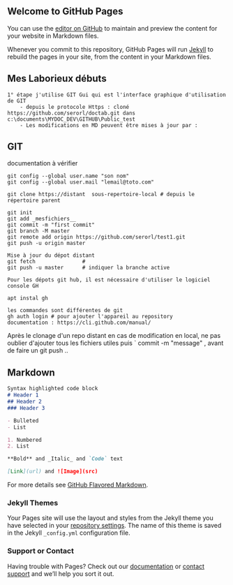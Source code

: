 ## Welcome to GitHub Pages

You can use the [editor on GitHub](https://github.com/serorl/doctab/edit/master/README.md) to maintain and preview the content for your website in Markdown files.

Whenever you commit to this repository, GitHub Pages will run [Jekyll](https://jekyllrb.com/) to rebuild the pages in your site, from the content in your Markdown files.

## Mes Laborieux débuts
    1° étape j'utilise GIT Gui qui est l'interface graphique d'utilisation de GIT
        - depuis le protocole Https : cloné https://github.com/serorl/doctab.git dans c:\documents\MYDOC_DEV\GITHUB\Public_test
        - Les modifications en MD peuvent être mises à jour par :
## GIT
documentation à vérifier 
```
git config --global user.name "son nom"
git config --global user.mail "lemail@toto.com"

git clone https://distant  sous-repertoire-local # depuis le répertoire parent

git init
git add _mesfichiers__
git commit -m "first commit"
git branch -M master
git remote add origin https://github.com/serorl/test1.git 
git push -u origin master

Mise à jour du dépot distant
git fetch               #
git push -u master      # indiquer la branche active

Pour les dépots git hub, il est nécessaire d'utiliser le logiciel console GH 

apt instal gh

les commandes sont différentes de git 
gh auth login # pour ajouter l'appareil au repository
documentation : https://cli.github.com/manual/

```
Après le clonage d'un repo distant en cas de modification en local, ne pas oublier d'ajouter tous les fichiers utiles
puis ` commit -m "message" , avant de faire un git push ..


## Markdown
```markdown
Syntax highlighted code block
# Header 1
## Header 2
### Header 3

- Bulleted
- List

1. Numbered
2. List

**Bold** and _Italic_ and `Code` text

[Link](url) and ![Image](src)
```

For more details see [GitHub Flavored Markdown](https://guides.github.com/features/mastering-markdown/).

### Jekyll Themes

Your Pages site will use the layout and styles from the Jekyll theme you have selected in your [repository settings](https://github.com/serorl/doctab/settings). The name of this theme is saved in the Jekyll `_config.yml` configuration file.

### Support or Contact

Having trouble with Pages? Check out our [documentation](https://help.github.com/categories/github-pages-basics/) or [contact support](https://github.com/contact) and we’ll help you sort it out.
